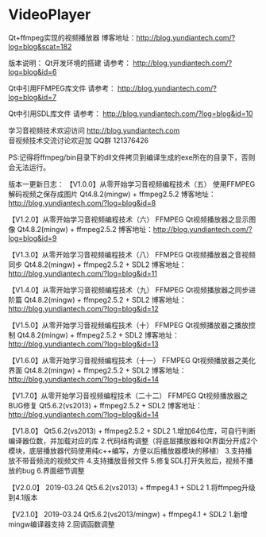 # VideoPlayer
Qt+ffmpeg实现的视频播放器
博客地址：http://blog.yundiantech.com/?log=blog&scat=182


版本说明：
Qt开发环境的搭建 请参考：
http://blog.yundiantech.com/?log=blog&id=6

Qt中引用FFMPEG库文件 请参考：
http://blog.yundiantech.com/?log=blog&id=7

Qt中引用SDL库文件 请参考：
http://blog.yundiantech.com/?log=blog&id=10

学习音视频技术欢迎访问 http://blog.yundiantech.com  
音视频技术交流讨论欢迎加 QQ群 121376426  

PS:记得将ffmpeg/bin目录下的dll文件拷贝到编译生成的exe所在的目录下，否则会无法运行。

版本一更新日志：
【V1.0.0】从零开始学习音视频编程技术（五） 使用FFMPEG解码视频之保存成图片
Qt4.8.2(mingw) + ffmpeg2.5.2
博客地址：http://blog.yundiantech.com/?log=blog&id=8

【V1.2.0】从零开始学习音视频编程技术（六） FFMPEG Qt视频播放器之显示图像
Qt4.8.2(mingw) + ffmpeg2.5.2
博客地址：http://blog.yundiantech.com/?log=blog&id=9

【V1.3.0】从零开始学习音视频编程技术（八） FFMPEG Qt视频播放器之音视频同步
Qt4.8.2(mingw) + ffmpeg2.5.2 + SDL2
博客地址：http://blog.yundiantech.com/?log=blog&id=11

【V1.4.0】从零开始学习音视频编程技术（九） FFMPEG Qt视频播放器之同步进阶篇
Qt4.8.2(mingw) + ffmpeg2.5.2 + SDL2
博客地址：http://blog.yundiantech.com/?log=blog&id=12

【V1.5.0】从零开始学习音视频编程技术（十） FFMPEG Qt视频播放器之播放控制
Qt4.8.2(mingw) + ffmpeg2.5.2 + SDL2
博客地址：http://blog.yundiantech.com/?log=blog&id=13

【V1.6.0】从零开始学习音视频编程技术（十一） FFMPEG Qt视频播放器之美化界面
Qt4.8.2(mingw) + ffmpeg2.5.2 + SDL2
博客地址：http://blog.yundiantech.com/?log=blog&id=14

【V1.7.0】从零开始学习音视频编程技术（二十二） FFMPEG Qt视频播放器之BUG修复
Qt5.6.2(vs2013) + ffmpeg2.5.2 + SDL2
博客地址：http://blog.yundiantech.com/?log=blog&id=14

【V1.8.0】
Qt5.6.2(vs2013) + ffmpeg2.5.2 + SDL2
1.增加64位库，可自行判断编译器位数，并加载对应的库
2.代码结构调整（将底层播放器和Qt界面分开成2个模块，底层播放器代码使用纯c++编写，方便以后播放器模块的移植）
3.支持播放不带音频流的视频文件
4.支持播放音频文件
5.修复SDL打开失败后，视频不播放的bug
6.界面细节调整


【V2.0.0】 2019-03.24
Qt5.6.2(vs2013) + ffmpeg4.1 + SDL2
1.将ffmpeg升级到4.1版本

【V2.1.0】 2019-03.24
Qt5.6.2(vs2013/mingw) + ffmpeg4.1 + SDL2
1.新增mingw编译器支持
2.回调函数调整
